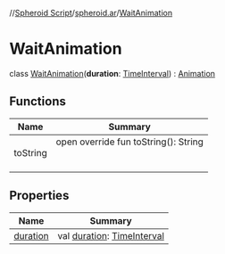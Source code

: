 //[Spheroid Script](../../index.md)/[spheroid.ar](../index.md)/[WaitAnimation](index.md)



# WaitAnimation  
 class [WaitAnimation](index.md)(**duration**: [TimeInterval](../../spheroid/-time-interval/index.md)) : [Animation](../-animation/index.md)   


## Functions  
  
|  Name|  Summary| 
|---|---|
| toString| open override fun toString(): String  <br><br><br>


## Properties  
  
|  Name|  Summary| 
|---|---|
| [duration](index.md#spheroid.ar/WaitAnimation/duration/#/PointingToDeclaration/)|  val [duration](index.md#spheroid.ar/WaitAnimation/duration/#/PointingToDeclaration/): [TimeInterval](../../spheroid/-time-interval/index.md)   <br>

